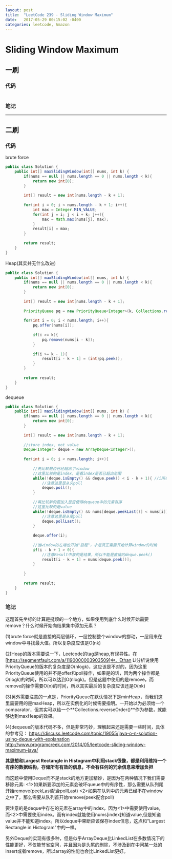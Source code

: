 ```yaml
---
layout: post
title:  "LeetCode 239 - Sliding Window Maximum"
date:   2017-05-29 00:15:02 -0400
categories: leetcode, Amazon
---
```


# Sliding Window Maximum

## 一刷

### 代码
```java

```

### 笔记


---

## 二刷

### 代码

brute force
```java
public class Solution {
    public int[] maxSlidingWindow(int[] nums, int k) {
        if(nums == null || nums.length == 0 || nums.length < k){
            return new int[0];
        }
        
        int[] result = new int[nums.length - k + 1];
        
        for(int i = 0; i < nums.length - k + 1; i++){
            int max = Integer.MIN_VALUE;
            for(int j = i; j < i + k; j++){
                max = Math.max(nums[j], max);
            }
            result[i] = max;
        }
        
        return result;
    }
}
```

Heap(其实并无什么改进)
```java
public class Solution {
    public int[] maxSlidingWindow(int[] nums, int k) {
        if(nums == null || nums.length == 0 || nums.length < k){
            return new int[0];
        }
        
        int[] result = new int[nums.length - k + 1];
        
        PriorityQueue pq = new PriorityQueue<Integer>(k, Collections.reverseOrder());
        
        for(int i = 0; i < nums.length; i++){
            pq.offer(nums[i]);
            
            if(i >= k){
                pq.remove(nums[i - k]);
            }
            
            if(i >= k - 1){
                result[i - k + 1] = (int)pq.peek();
            }
        }
        
        return result;
    }
}
```

dequeue
```java
public class Solution {
    public int[] maxSlidingWindow(int[] nums, int k) {
        if(nums == null || nums.length == 0 || nums.length < k){
            return new int[0];
        }
        
        int[] result = new int[nums.length - k + 1];
        
        //store index, not value
        Deque<Integer> deque = new ArrayDeque<Integer>();
        
        for(int i = 0; i < nums.length; i++){
            
            //先比较是否已经超出了window
            //这里比较的是index，是看index是否已超出范围
            while(!deque.isEmpty() && deque.peek() < i - k + 1){ //i所在的位置可以看成是window的右端, 所以window左端的坐标就是i - k + 1
                //注意这里是从头poll
                deque.poll();
            }
            
            //再比较新的要加入是否使得dequeue中的元素有序
            //这里比较的是value
            while(!deque.isEmpty() && nums[deque.peekLast()] < nums[i]){
                //注意这里是从尾poll
                deque.pollLast();
            }
            
            deque.offer(i);
            
            //当window的左端也开始"启程"，才是真正需要开始计算window的时候
            if(i - k + 1 > 0){
                //注意Result中放的是结果，所以不能是直接的deque.peek()
                result[i - k + 1] = nums[deque.peek()];
            }
            
        }
        
        return result;
    }
}
```

### 笔记
这题首先坐标的计算是挺烦的一个地方，如果使用到底什么时候开始需要remove？什么时候开始向结果集中添加元素？

(1)brute force就是直接的两层循环，一层控制整个window的挪动，一层用来在window中寻找最大值。所以复杂度应该是O(nk)

(2)Heap的版本需要说一下，Leetcode的tag是heap,有误导性。在[https://segmentfault.com/a/1190000003903509]中，Ethan Li分析说使用PriorityQueue的版本的复杂度是O(nlogk)，这应该是不对的，因为这里PriorityQueue使用的并不是offer和poll操作，如果是的话，因为两个操作都是O(logk)的时间，所以可以达到O(nlogk)。但是这题中使用的是remove，而remove的操作需要O(n)的时间，所以其实最后的复杂度应该还是O(nk)

(3)另外需要注意的一点是，PriorityQueue在默认情况下是minHeap，而我们这里需要用的是maxHeap，所以在实例化的时候需要指明。一开始以为必须给一个comparator，但其实可以给一个**Collections.reverseOrder()**作为参数，就能够达到maxHeap的效果。

(4)dequeue的版本代码不多，但是非常巧妙，理解起来还是需要一些时间，具体的参考见：
<https://discuss.leetcode.com/topic/19055/java-o-n-solution-using-deque-with-explanation>
<http://www.programcreek.com/2014/05/leetcode-sliding-window-maximum-java/>

**其思想和Largest Rectangle in Histogram中利用stack很像，都是利用维持一个有序的数据结构，存储所有有效的信息，不会有任何的冗余信息来增加负担**

而这题中使用Deque而不是stack的地方更加精妙，是因为在两种情况下我们需要移除元素:
<1>如果新要添加的元素会破坏queue中的有序性，那么需要从队列尾开始remove(peekLast配合pollLast)
<2>如果在队列中的元素已经不在window之中了，那么需要从队列首开始remove(peek配合poll)

要注意的是deque中存在的元素在array中的index，因为<1>中需要使用value，而<2>中需要使用index。而有index就能使用nums[index]知道value,但是知道value并不能知道index。所以deque中果断应该保存index信息，这点和"Largest Rectangle in Histogram"中的一样。

另外Deque的实现有很多种，但是似乎ArrayDeque比LinkedList在多数情况下的性能更好，不仅能节省空间，并且因为是头尾的删除，不涉及到在中间某一处的insert或者remove，所以array的性能也会比LinkedList更好。